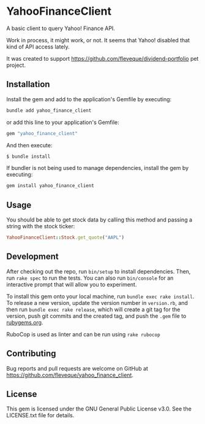 # YahooFinanceClient

A basic client to query Yahoo! Finance API.

Work in process, it might work, or not. It seems that Yahoo! disabled that kind of API access lately.

It was created to support https://github.com/fleveque/dividend-portfolio pet project.

## Installation

Install the gem and add to the application's Gemfile by executing:

```bash
bundle add yahoo_finance_client
```

or add this line to your application's Gemfile:
```bash
gem "yahoo_finance_client"
```

And then execute:
```bash
$ bundle install
```

If bundler is not being used to manage dependencies, install the gem by executing:

```bash
gem install yahoo_finance_client
```

## Usage

You should be able to get stock data by calling this method and passing a string with the stock ticker:
```ruby
YahooFinanceClient::Stock.get_quote("AAPL")
```

## Development

After checking out the repo, run `bin/setup` to install dependencies. Then, run `rake spec` to run the tests. You can also run `bin/console` for an interactive prompt that will allow you to experiment.

To install this gem onto your local machine, run `bundle exec rake install`. To release a new version, update the version number in `version.rb`, and then run `bundle exec rake release`, which will create a git tag for the version, push git commits and the created tag, and push the `.gem` file to [rubygems.org](https://rubygems.org).

RuboCop is used as linter and can be run using `rake rubocop`

## Contributing

Bug reports and pull requests are welcome on GitHub at https://github.com/fleveque/yahoo_finance_client.

## License

This gem is licensed under the GNU General Public License v3.0. See the LICENSE.txt file for details.
